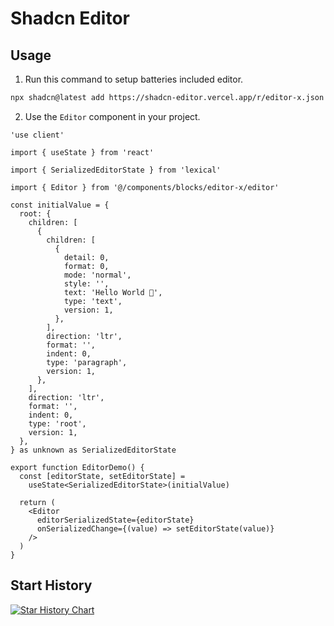 # Shadcn Editor

## Usage

1. Run this command to setup batteries included editor.

```bash
npx shadcn@latest add https://shadcn-editor.vercel.app/r/editor-x.json
```

2. Use the `Editor` component in your project.

```tsx
'use client'

import { useState } from 'react'

import { SerializedEditorState } from 'lexical'

import { Editor } from '@/components/blocks/editor-x/editor'

const initialValue = {
  root: {
    children: [
      {
        children: [
          {
            detail: 0,
            format: 0,
            mode: 'normal',
            style: '',
            text: 'Hello World 🚀',
            type: 'text',
            version: 1,
          },
        ],
        direction: 'ltr',
        format: '',
        indent: 0,
        type: 'paragraph',
        version: 1,
      },
    ],
    direction: 'ltr',
    format: '',
    indent: 0,
    type: 'root',
    version: 1,
  },
} as unknown as SerializedEditorState

export function EditorDemo() {
  const [editorState, setEditorState] =
    useState<SerializedEditorState>(initialValue)

  return (
    <Editor
      editorSerializedState={editorState}
      onSerializedChange={(value) => setEditorState(value)}
    />
  )
}
```

## Start History

[![Star History Chart](https://api.star-history.com/svg?repos=htmujahid/shadcn-editor&type=Date)](https://star-history.com/#bytebase/star-history&Date)
